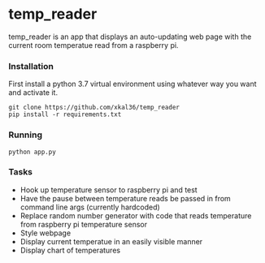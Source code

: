 # temp_reader
temp_reader is an app that displays an auto-updating web page with the current room temperatue read from a raspberry pi.

### Installation
First install a python 3.7 virtual environment using whatever way you want and activate it.
    
    git clone https://github.com/xkal36/temp_reader
    pip install -r requirements.txt
   
### Running
    python app.py

### Tasks
* Hook up temperature sensor to raspberry pi and test
* Have the pause between temperature reads be passed in from command line args (currently hardcoded)
* Replace random number generator with code that reads temperature from raspberry pi temperature sensor
* Style webpage
* Display current temperatue in an easily visible manner
* Display chart of temperatures
